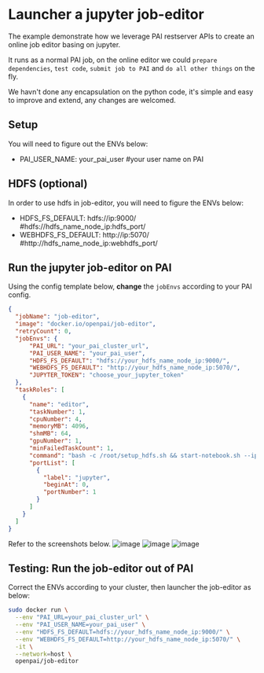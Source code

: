 # Launcher a jupyter job-editor

The example demonstrate how we leverage PAI restserver APIs to create an online job editor basing on jupyter.

It runs as a normal PAI job, on the online editor we could `prepare dependencies`, `test code`, `submit job to PAI` and `do all other things` on the fly.

We havn't done any encapsulation on the python code, it's simple and easy to improve and extend, any changes are welcomed.

## Setup

You will need to figure out the ENVs below:

- PAI_USER_NAME: your_pai_user #your user name on PAI

## HDFS (optional)

In order to use hdfs in job-editor, you will need to figure the ENVs below:

- HDFS_FS_DEFAULT: hdfs://ip:9000/ #hdfs://hdfs_name_node_ip:hdfs_port/
- WEBHDFS_FS_DEFAULT: http://ip:5070/ #http://hdfs_name_node_ip:webhdfs_port/

## Run the jupyter job-editor on PAI

Using the config template below, **change** the `jobEnvs` according to your PAI config.

```json
{
  "jobName": "job-editor",
  "image": "docker.io/openpai/job-editor",
  "retryCount": 0,
  "jobEnvs": {
      "PAI_URL": "your_pai_cluster_url",
      "PAI_USER_NAME": "your_pai_user",
      "HDFS_FS_DEFAULT": "hdfs://your_hdfs_name_node_ip:9000/",
      "WEBHDFS_FS_DEFAULT": "http://your_hdfs_name_node_ip:5070/",
      "JUPYTER_TOKEN": "choose_your_jupyter_token"
  },
  "taskRoles": [
    {
      "name": "editor",
      "taskNumber": 1,
      "cpuNumber": 4,
      "memoryMB": 4096,
      "shmMB": 64,
      "gpuNumber": 1,
      "minFailedTaskCount": 1,
      "command": "bash -c /root/setup_hdfs.sh && start-notebook.sh --ip $JUPYTER_HOST_IP --port=$PAI_CONTAINER_HOST_jupyter_PORT_LIST --NotebookApp.token=${JUPYTER_TOKEN}",
      "portList": [
        {
          "label": "jupyter",
          "beginAt": 0,
          "portNumber": 1
        }
      ]
    }
  ]
}
```

Refer to the screenshots below.
![image](https://user-images.githubusercontent.com/1547343/48335823-d0119c80-e699-11e8-960a-1e6aa97d567e.png)
![image](https://user-images.githubusercontent.com/1547343/48335887-fc2d1d80-e699-11e8-89e4-b6b15a261cc3.png)
![image](https://user-images.githubusercontent.com/1547343/48335988-3eeef580-e69a-11e8-851a-5415a9aee8a6.png)

## Testing: Run the job-editor out of PAI

Correct the ENVs according to your cluster, then launcher the job-editor as below:

```bash
sudo docker run \
  --env "PAI_URL=your_pai_cluster_url" \
  --env "PAI_USER_NAME=your_pai_user" \
  --env "HDFS_FS_DEFAULT=hdfs://your_hdfs_name_node_ip:9000/" \
  --env "WEBHDFS_FS_DEFAULT=http://your_hdfs_name_node_ip:5070/" \
  -it \
  --network=host \
  openpai/job-editor
```